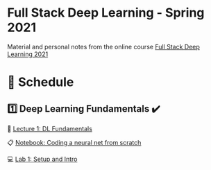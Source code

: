 # Full Stack Deep Learning - Spring 2021 
Material and personal notes from the online course [Full Stack Deep Learning 2021](https://fullstackdeeplearning.com/spring2021/)

# 📅 Schedule

## 1️⃣ Deep Learning Fundamentals ✔️
📖 [Lecture 1: DL Fundamentals](https://github.com/filipafcastro/fullstack_deeplearning_course/tree/main/Lectures/1%20-%20Deep%20Learning%20Fundamentals)

📋 [Notebook: Coding a neural net from scratch](https://github.com/filipafcastro/fullstack_deeplearning_course/blob/main/Lectures/1%20-%20Deep%20Learning%20Fundamentals/neural_network_coding.ipynb)

💻 [Lab 1: Setup and Intro](https://github.com/filipafcastro/fullstack_deeplearning_course/tree/main/Labs/lab1)


